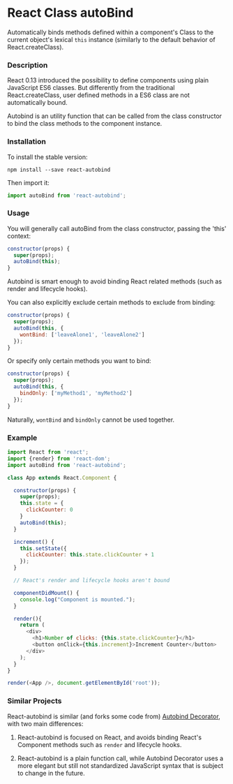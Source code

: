 React Class autoBind
=====================

Automatically binds methods defined within a component's Class to the current object's lexical `this` instance (similarly to the default behavior of React.createClass).


### Description

React 0.13 introduced the possibility to define components using plain JavaScript ES6 classes. But differently from the traditional React.createClass, user defined methods in a ES6 class are not automatically bound.

Autobind is an utility function that can be called from the class constructor to bind the class methods to the component instance.

### Installation

To install the stable version:

```
npm install --save react-autobind
```

Then import it:

```javascript
import autoBind from 'react-autobind';
```

### Usage
You will generally call autoBind from the class constructor, passing the 'this' context:

```javascript
constructor(props) {
  super(props);
  autoBind(this);
}
```

Autobind is smart enough to avoid binding React related methods (such as render and lifecycle hooks).

You can also explicitly exclude certain methods to exclude from binding:

```javascript
constructor(props) {
  super(props);
  autoBind(this, {
    wontBind: ['leaveAlone1', 'leaveAlone2']
  });
}
```

Or specify only certain methods you want to bind:

```javascript
constructor(props) {
  super(props);
  autoBind(this, {
    bindOnly: ['myMethod1', 'myMethod2']
  });
}
```

Naturally, `wontBind` and `bindOnly` cannot be used together.

### Example

```javascript
import React from 'react';
import {render} from 'react-dom';
import autoBind from 'react-autobind';

class App extends React.Component {

  constructor(props) {
    super(props);
    this.state = {
      clickCounter: 0
    }
    autoBind(this);
  }

  increment() {
    this.setState({
      clickCounter: this.state.clickCounter + 1
    });
  }

  // React's render and lifecycle hooks aren't bound

  componentDidMount() {
    console.log("Component is mounted.");
  }

  render(){
    return (
      <div>
        <h1>Number of clicks: {this.state.clickCounter}</h1>
        <button onClick={this.increment}>Increment Counter</button>
      </div>
    );
  }
}

render(<App />, document.getElementById('root'));

```

### Similar Projects

React-autobind is similar (and forks some code from) [Autobind Decorator](https://github.com/andreypopp/autobind-decorator), with two main differences:

1. React-autobind is focused on React, and avoids binding React's Component methods such as `render` and lifecycle hooks.

2. React-autobind is a plain function call, while Autobind Decorator uses a more elegant but still not standardized JavaScript syntax that is subject to change in the future.

